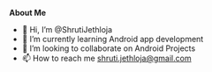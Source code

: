 **About Me**

- 👋 Hi, I’m @ShrutiJethloja
- 🌱 I’m currently learning Android app development
- 💞️ I’m looking to collaborate on Android Projects
- 📫 How to reach me shruti.jethloja@gmail.com
